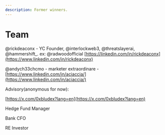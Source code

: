 ```yaml
---
description: Former winners.
---
```


# Team

@rickdeaconx - YC Founder, @interlockweb3, @threatslayerai, @hammershift\_. ex: @radwoodofficial [https://linkedin.com/in/rickdeaconx](https://www.linkedin.com/in/rickdeaconx)

@andych33chcmo - marketer extraordinare - [https://www.linkedin.com/in/aciaccia/](https://www.linkedin.com/in/aciaccia/)



Advisory(anonymous for now):

[https://x.com/0xbludex?lang=en](https://x.com/0xbludex?lang=en)

Hedge Fund Manager

Bank CFO

RE Investor&#x20;

